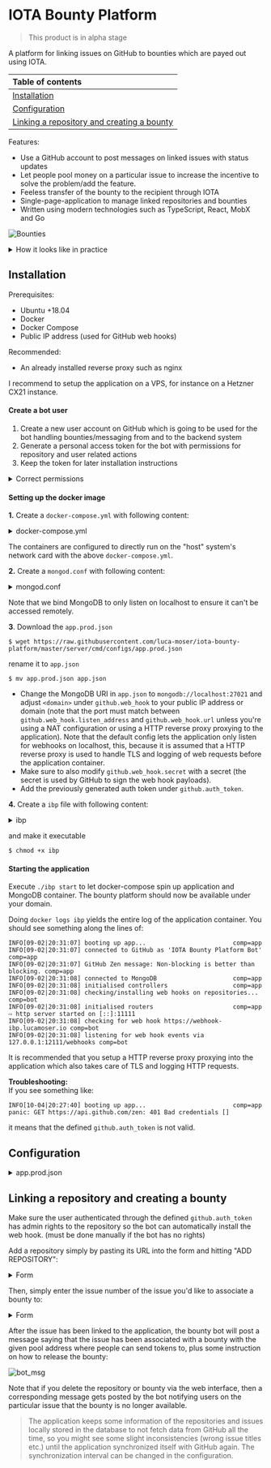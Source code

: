 # IOTA Bounty Platform

> This product is in alpha stage

A platform for linking issues on GitHub to bounties which are payed out using IOTA.

|Table of contents|
|:----|
| [Installation](#installation)
| [Configuration](#configuration)|
| [Linking a repository and creating a bounty](#linking-a-repository-and-creating-a-bounty)|

Features:
* Use a GitHub account to post messages on linked issues with status updates
* Let people pool money on a particular issue to increase the incentive to solve the problem/add the feature.
* Feeless transfer of the bounty to the recipient through IOTA
* Single-page-application to manage linked repositories and bounties
* Written using modern technologies such as TypeScript, React, MobX and Go

![Bounties](https://i.imgur.com/kyl8MFW.png)

<details>
  <summary>How it looks like in practice</summary>
  
  ![HowItLooksLike](https://i.imgur.com/0oOSvEk.png)
  
</details>

## Installation

Prerequisites:
* Ubuntu +18.04
* Docker
* Docker Compose
* Public IP address (used for GitHub web hooks)

Recommended:
* An already installed reverse proxy such as nginx

I recommend to setup the application on a VPS, for instance on a Hetzner CX21 instance.

#### Create a bot user
1. Create a new user account on GitHub which is going to be used for the bot handling bounties/messaging from
and to the backend system
2. Generate a personal access token for the bot with permissions for repository and user related actions
3. Keep the token for later installation instructions

<details>
  <summary>Correct permissions</summary>
  
   ![permissions](https://i.imgur.com/ssVjiTy.png)
  
</details>

#### Setting up the docker image

__1.__ Create a `docker-compose.yml` with following content:
<details>
  <summary>docker-compose.yml</summary>
  
    version: '3.3'
    
    services:
        ibp:
            image: 'lucamoser/ibp:0.1.0'
            hostname: ibp
            container_name: ibp
            stdin_open: true
            tty: true
            restart: always
            volumes:
                - './app.json:/app/configs/app.json'
                - '/etc/ssl/certs:/etc/ssl/certs:ro'
                - '/etc/localtime:/etc/localtime:ro'
            command: start
            network_mode: "host"
        ibpmongo:
            image: mongo:4.1
            hostname: ibpmongo
            container_name: ibpmongo
            stdin_open: true
            tty: true
            restart: always
            volumes:
                - './db:/data/db'
                - './mongod.conf:/etc/mongo/mongod.conf'
                - '/etc/ssl/certs:/etc/ssl/certs:ro'
                - '/etc/localtime:/etc/localtime:ro'
            command: --port 27021 --bind_ip=127.0.0.1
            network_mode: "host"
  
</details>

The containers are configured to directly run on the "host" system's network card with the above
`docker-compose.yml`.

__2.__ Create a `mongod.conf` with following content:
<details>
  <summary>mongod.conf</summary>
  
  ```
  # mongod.conf
  
  # for documentation of all options, see:
  #   http://docs.mongodb.org/manual/reference/configuration-options/
  
  # where to write logging data.
  systemLog:
    destination: file
    logAppend: true
    path: /var/log/mongodb/mongod.log
  
  # Where and how to store data.
  storage:
    dbPath: /var/lib/mongo
    journal:
      enabled: true
  #  engine:
  #  wiredTiger:
  
  # how the process runs
  processManagement:
    pidFilePath: /var/run/mongodb/mongod.pid  # location of pidfile
    timeZoneInfo: /usr/share/zoneinfo
  
  # network interfaces
  net:
    port: 27021
    bindIp: 127.0.0.1  # Enter 0.0.0.0,:: to bind to all IPv4 and IPv6 addresses or, alternatively, use the net.bindIpAll setting.
  
  
  #security:
  
  #operationProfiling:
  
  #replication:
  
  #sharding:
  
  ## Enterprise-Only Options
  ```
</details>

Note that we bind MongoDB to only listen on localhost to ensure it can't be accessed remotely.

__3__. Download the `app.prod.json`
``` 
$ wget https://raw.githubusercontent.com/luca-moser/iota-bounty-platform/master/server/cmd/configs/app.prod.json
```
rename it to `app.json`
```
$ mv app.prod.json app.json
```

* Change the MongoDB URI in `app.json` to `mongodb://localhost:27021` and adjust `<domain>` 
under `github.web_hook` to your public IP address or domain (note that the port must match between 
`github.web_hook.listen_address` and `github.web_hook.url` unless you're using a NAT configuration or
using a HTTP reverse proxy proxying to the application). Note that the default config lets the application
only listen for webhooks on localhost, this, because it is assumed that a HTTP reverse proxy is used
to handle TLS and logging of web requests before the application container.
* Make sure to also modify `github.web_hook.secret` with a secret (the secret is used by GitHub to sign 
the web hook payloads).
* Add the previously generated auth token under `github.auth_token`.

__4.__ Create a `ibp` file with following content:
<details>
  <summary>ibp</summary>
  
    #!/bin/bash
    
    if [[ $1 == 'start' ]]
    then
            echo 'starting ibp...'
            docker-compose -p ibp up -d
    elif [[ $1 == 'stop' ]]
    then
            echo 'stoppping ibp...'
            docker-compose -p ibp stop
    elif [[ $1 == 'restart' ]]
    then
            echo 'restarting ibp...'
            docker-compose -p ibp restart
    elif [[ $1 == 'reinit' ]]
    then
            echo 'reinitialising ibp...'
            docker-compose -p ibp stop
            docker-compose -p ibp rm -f
            docker-compose -p ibp up -d
    elif [[ $1 == 'destroy' ]]
    then
            echo 'destroying ibp containers...'
            docker-compose -p ibp rm -f
    else
            echo 'commands: <start,stop,restart,reinit,destroy>'
    fi

</details>

and make it executable
```
$ chmod +x ibp
```

#### Starting the application

Execute `./ibp start` to let docker-compose spin up application and MongoDB container.
The bounty platform should now be available under your domain.

Doing `docker logs ibp` yields the entire log of the application container. You should see something
along the lines of:
```
INFO[09-02|20:31:07] booting up app...                        comp=app
INFO[09-02|20:31:07] connected to GitHub as 'IOTA Bounty Platform Bot' comp=app
INFO[09-02|20:31:07] GitHub Zen message: Non-blocking is better than blocking. comp=app
INFO[09-02|20:31:08] connected to MongoDB                     comp=app
INFO[09-02|20:31:08] initialised controllers                  comp=app
INFO[09-02|20:31:08] checking/installing web hooks on repositories... comp=bot
INFO[09-02|20:31:08] initialised routers                      comp=app
⇨ http server started on [::]:11111
INFO[09-02|20:31:08] checking for web hook https://webhook-ibp.lucamoser.io comp=bot
INFO[09-02|20:31:08] listening for web hook events via 127.0.0.1:12111/webhooks comp=bot
```

It is recommended that you setup a HTTP reverse proxy proxying into the application which also takes
care of TLS and logging HTTP requests.

**Troubleshooting:**  
If you see something like:
```
INFO[10-04|20:27:40] booting up app...                        comp=app
panic: GET https://api.github.com/zen: 401 Bad credentials []
```
it means that the defined `github.auth_token` is not valid.

## Configuration

<details>
  <summary>app.prod.json</summary>
  
```
{
  "name": "ibp",
  "dev": false,
  "debug_logger_enabled": false,
  "github": {
    // the auth token used to identify the bot from the application against GitHub
    "auth_token": "",
    "web_hook": {
      // the URL which will be installed as the web hook on GitHub
      "url": "https://<domain>",
      // the path after the URL to which the web hooks are sent to
      // the application automatically adds a concatenation of "url" + "url_path"
      // if the auth token authenticated user has enough permission to do so
      "url_path": "/webhooks",
      // a secret GitHub uses to sign the web hook payload messages
      "secret": "<secret-key>",
      // the address/port at which the application listens for web hooks
      "listen_address": "1276.0.0.1:12111",
      // whether the web hook should verify the certificate of the defined endpoint
      // before sending a web hook payload message
      "tls": false
    },
    // the interval at which linked repositories and issues are synchronized
    // with the application
    "sync_interval_seconds": 300
  },
  "account": {
    // the node to use to communicate with the IOTA network
    "node": "https://trinity.iota-tangle.io:14265",
    // the minimum weight magntitude used by the configured IOTA network
    "mwm": 14,
    // the depth to use to get transactions to approve
    "gtta_depth": 3,
    // the security level used for the outgoing bounty transfer to the recipient
    "security_level": 2,
    // the NTP server to use within accounts (not used currently)
    "ntp_server": "time.google.com"
  },
  "db": {
    // the URI to the MongoDB instance
    "uri": "mongodb://localhost:27017",
    // the database name in which to store application data
    "dbname": "ibp",
    // the collection name 
    "collname": "accounts"
  },
  "http": {
    // the domain under which the application is running
    "domain": "iota-bounty-platform.io",
    // the address and port at which the single-page-application will be served from
    "listen_address": "0.0.0.0:11111",
    // the folders containing the frontend assets
    // doesn't need to be touched when using the Docker image
    "assets": {
      "static": "./assets",
      "favicon": "./assets/img/favicon.ico",
      "html": "./assets/html"
    },
    // whether to log HTTP requests
    "logRequests": false
  }
}
```
  
</details>

## Linking a repository and creating a bounty

Make sure the user authenticated through the defined `github.auth_token` has admin rights to the repository
so the bot can automatically install the web hook. (must be done manually if the bot has no rights)

Add a repository simply by pasting its URL into the form and hitting "ADD REPOSITORY":
<details>
  <summary>Form</summary>
  
  ![add_repo](https://i.imgur.com/KgLRsmB.png)
</details>

Then, simply enter the issue number of the issue you'd like to associate a bounty to:
<details>
  <summary>Form</summary>
  
  ![link_issue](https://i.imgur.com/B4fkIzY.png)
</details>

After the issue has been linked to the application, the bounty bot will post a message saying
that the issue has been associated with a bounty with the given pool address where people can send tokens to,
plus some instruction on how to release the bounty:

![bot_msg](https://i.imgur.com/A4PuX1R.png) 

Note that if you delete the repository or bounty via the web interface, then a corresponding message gets
posted by the bot notifying users on the particular issue that the bounty is no longer available.

> The application keeps some information of the repositories and issues locally stored in the database to
> not fetch data from GitHub all the time, so you might see some slight inconsistencies 
> (wrong issue titles etc.) until the application synchronized itself with GitHub again.
> The synchronization interval can be changed in the configuration.